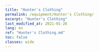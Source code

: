 ```yaml
---
title: "Hunter's Clothing"
permalink: /equipment/Hunter's Clothing/
excerpt: "Hunter's Clothing"
last_modified_at: 2021-01-26
lang: en
ref: "Hunter's Clothing.md"
toc: false
classes: wide
---
```


